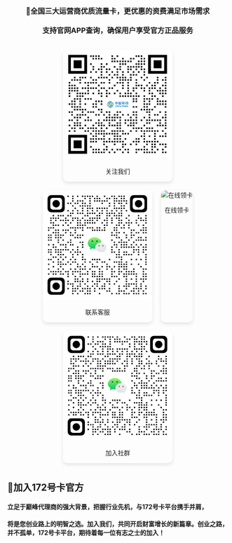 
<!-- 联系我们 -->
<div style="text-align: center;">

<br/><br/>

### 🚀全国三大运营商优质流量卡，更优惠的资费满足市场需求<br/><br/>支持官网APP查询，确保用户享受官方正品服务



### 
<div style="display: flex; justify-content: center; flex-wrap: wrap;">
  <div style="text-align: center; margin: 10px; box-shadow: 0 4px 8px rgba(0,0,0,0.1); border-radius: 10px; overflow: hidden;">
    <img src="../public/imges/清风物联.png" alt="关注我们" style="width: 250px; height: 250px;" />
    <p>关注我们</p>
  </div>
  <div style="text-align: center; margin: 10px; box-shadow: 0 4px 8px rgba(0,0,0,0.1); border-radius: 10px; overflow: hidden;">
    <img src="../public/imges/wx.png" alt="联系客服" style="width: 250px; height: 250px;" />
    <p>联系客服</p>
  </div>
  <div style="text-align: center; margin: 10px; box-shadow: 0 4px 8px rgba(0,0,0,0.1); border-radius: 10px; overflow: hidden;">
    <img src="https://haokaapi.lot-ml.com/Temps/ShopCode/90925.png" alt="在线领卡" style="width: 250px; height: 250px;" />
    <p>在线领卡</p>
  </div>
  <div style="text-align: center; margin: 10px; box-shadow: 0 4px 8px rgba(0,0,0,0.1); border-radius: 10px; overflow: hidden;">
    <img src="../public/imges/wx.png" alt="二维码2" style="width: 250px; height: 250px;" />
    <p>加入社群</p>
  </div>
</div>
</div>



<!-- 我们的团队 -->

<!--![172号卡分销系统](https://urlka.cn/images/hero/172_1.png)-->

## 🚀加入172号卡官方

#### 立足于巅峰代理商的强大背景，把握行业先机，与172号卡平台携手并肩，<br/>
#### 将是您创业路上的明智之选。加入我们，共同开启财富增长的新篇章。创业之路，并不孤单，172号卡平台，期待着每一位有志之士的加入！
